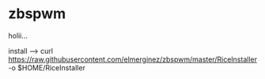 # zbspwm
holii...

install -->
curl https://raw.githubusercontent.com/elmerginez/zbspwm/master/RiceInstaller -o $HOME/RiceInstaller
